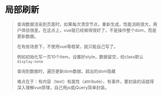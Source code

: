 # 局部刷新

> 查询数据渲染到页面时，如果每次清空节点，重新生成，性能消耗很大，用户体验很差。在这点上，vue就已经做得很好了，不是操作整个dom，而是更新数据。
> 
> 在有些场景下，不使用vue等框架，就只能自己写了。
> 
> 例如初始化写一页10个item，设置好style，数据留空，给class默认`display:none`
> 
> 查询到数据时，遍历更新dom数据，超出的dom隐藏
> 
> 难点在于：有内容（text）有属性（attribute）、有事件，要封装的话就得深入理解vue原理，自己用js或jQuery简单封装。
